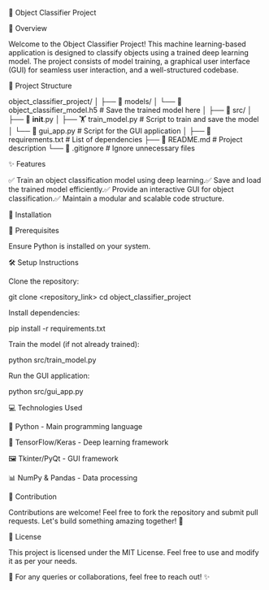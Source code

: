 🚀 Object Classifier Project

🎯 Overview

Welcome to the Object Classifier Project! This machine learning-based application is designed to classify objects using a trained deep learning model. The project consists of model training, a graphical user interface (GUI) for seamless user interaction, and a well-structured codebase.

📂 Project Structure

object_classifier_project/
│
├── 📁 models/
│   └── 🧠 object_classifier_model.h5  # Save the trained model here
│
├── 📁 src/
│   ├── 📝 __init__.py
│   ├── 🏋️ train_model.py  # Script to train and save the model
│   └── 🎨 gui_app.py      # Script for the GUI application
│
├── 📜 requirements.txt    # List of dependencies
├── 📖 README.md           # Project description
└── 🚫 .gitignore          # Ignore unnecessary files

✨ Features

✅ Train an object classification model using deep learning.✅ Save and load the trained model efficiently.✅ Provide an interactive GUI for object classification.✅ Maintain a modular and scalable code structure.

🔧 Installation

📌 Prerequisites

Ensure Python is installed on your system.

🛠 Setup Instructions

Clone the repository:

git clone <repository_link>
cd object_classifier_project

Install dependencies:

pip install -r requirements.txt

Train the model (if not already trained):

python src/train_model.py

Run the GUI application:

python src/gui_app.py

💻 Technologies Used

🐍 Python - Main programming language

🔬 TensorFlow/Keras - Deep learning framework

🖼 Tkinter/PyQt - GUI framework

📊 NumPy & Pandas - Data processing

🤝 Contribution

Contributions are welcome! Feel free to fork the repository and submit pull requests. Let's build something amazing together! 🚀

📜 License

This project is licensed under the MIT License. Feel free to use and modify it as per your needs.

🔗 For any queries or collaborations, feel free to reach out! ✨
